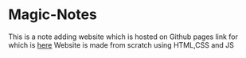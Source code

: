 # Magic-Notes
This is a note adding website which is hosted on Github pages link for which is [here](https://kavya-25.github.io/Magic-Notes/)
Website is made from scratch using HTML,CSS and JS
